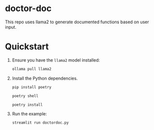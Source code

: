 # doctor-doc
This repo uses llama2 to generate documented functions based on user input.

# Quickstart

1. Ensure you have the `llama2` model installed:

   ```bash
   ollama pull llama2
   ```

2. Install the Python dependencies.

   ```bash
   pip install poetry
   ```
   ```bash
   poetry shell
   ```
   ```bash
   poetry install
   ```

3. Run the example:

   ```bash
   streamlit run doctordoc.py
   ```
